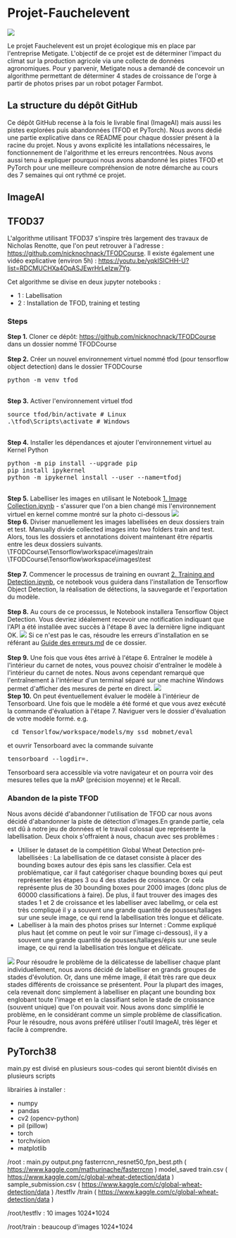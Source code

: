 # Projet-Fauchelevent

<img src="https://le-cdn.website-editor.net/22136137722b4fd9bef4eaa9defe6148/dms3rep/multi/opt/logo_farmbot_fauchelevent-596w.png">

Le projet Fauchelevent est un projet écologique mis en place par l'entreprise Metigate. L'objectif de ce projet est de déterminer l'impact du climat sur la production agricole via une collecte de données agronomiques. Pour y parvenir, Metigate nous a demandé de concevoir un algorithme permettant de déterminer 4 stades de croissance de l'orge à partir de photos prises par un robot potager Farmbot.

## La structure du dépôt GitHub

Ce dépôt GitHub recense à la fois le livrable final (ImageAI) mais aussi les pistes explorées puis abandonnées (TFOD et PyTorch). Nous avons dédié une partie explicative dans ce README pour chaque dossier présent à la racine du projet. Nous y avons explicité les intallations nécessaires, le fonctionnement de l'algorithme et les erreurs rencontrées. Nous avons aussi tenu à expliquer pourquoi nous avons abandonné les pistes TFOD et PyTorch pour une meilleure compréhension de notre démarche au cours des 7 semaines qui ont rythmé ce projet.

## ImageAI
## TFOD37

L'algorithme utilisant TFOD37 s'inspire très largement des travaux de Nicholas Renotte, que l'on peut retrouver à l'adresse : https://github.com/nicknochnack/TFODCourse. Il existe également une vidéo explicative (environ 5h) : https://youtu.be/yqkISICHH-U?list=RDCMUCHXa4OpASJEwrHrLeIzw7Yg.

Cet algorithme se divise en deux jupyter notebooks :
- 1 : Labellisation
- 2 : Installation de TFOD, training et testing

### Steps

<b>Step 1.</b> Cloner ce dépôt: https://github.com/nicknochnack/TFODCourse dans un dossier nommé TFODCourse
<br/><br/>
<b>Step 2.</b> Créer un nouvel environnement virtuel nommé tfod (pour tensorflow object detection) dans le dossier TFODCourse
<pre>
python -m venv tfod
</pre> 
<br/>
<b>Step 3.</b> Activer l'environnement virtuel tfod
<pre>
source tfod/bin/activate # Linux
.\tfod\Scripts\activate # Windows 
</pre>
<br/>
<b>Step 4.</b> Installer les dépendances et ajouter l'environnement virtuel au Kernel Python
<pre>
python -m pip install --upgrade pip
pip install ipykernel
python -m ipykernel install --user --name=tfodj
</pre>
<br/>
<b>Step 5.</b> Labelliser les images en utilisant le Notebook <a href="https://github.com/Tijoxa/Projet-Fauchelevent/blob/main/TFOD37/1.%20Image%20Collection.ipynb">1. Image Collection.ipynb</a> - s'assurer que l'on a bien changé mis l'environnement virtuel en kernel comme montré sur la photo ci-dessous
<img src="https://i.imgur.com/8yac6Xl.png"> 
<br/>
<b>Step 6.</b> Diviser manuellement les images labellisées en deux dossiers train et test. Manually divide collected images into two folders train and test. Alors, tous les dossiers et annotations doivent maintenant être répartis entre les deux dossiers suivants. <br/>
\TFODCourse\Tensorflow\workspace\images\train<br />
\TFODCourse\Tensorflow\workspace\images\test
<br/><br/>
<b>Step 7.</b> Commencer le processus de training en ouvrant <a href="https://github.com/Tijoxa/Projet-Fauchelevent/blob/main/TFOD37/2.%20Training%20and%20Detection.ipynb">2. Training and Detection.ipynb</a>, ce notebook vous guidera dans l'installation de Tensorflow Object Detection, la réalisation de détections, la sauvegarde et l'exportation du modèle. 
<br /><br/>
<b>Step 8.</b> Au cours de ce processus, le Notebook installera Tensorflow Object Detection. Vous devriez idéalement recevoir une notification indiquant que l'API a été installée avec succès à l'étape 8 avec la dernière ligne indiquant OK.  
<img src="https://i.imgur.com/FSQFo16.png">
Si ce n'est pas le cas, résoudre les erreurs d'installation en se référant au <a href="https://github.com/Tijoxa/Projet-Fauchelevent/blob/main/TFOD37/Error%20Guide.md">Guide des erreurs.md</a> de ce dossier.
<br /> <br/>
<b>Step 9.</b> Une fois que vous êtes arrivé à l'étape 6. Entraîner le modèle à l'intérieur du carnet de notes, vous pouvez choisir d'entraîner le modèle à l'intérieur du carnet de notes. Nous avons cependant remarqué que l'entraînement à l'intérieur d'un terminal séparé sur une machine Windows permet d'afficher des mesures de perte en direct. 
<img src="https://i.imgur.com/K0wLO57.png"> 
<br />
<b>Step 10.</b> On peut éventuellement évaluer le modèle à l'intérieur de Tensorboard. Une fois que le modèle a été formé et que vous avez exécuté la commande d'évaluation à l'étape 7. Naviguer vers le dossier d'évaluation de votre modèle formé. e.g. 
<pre> cd Tensorlfow/workspace/models/my_ssd_mobnet/eval</pre> 
et ouvrir Tensorboard avec la commande suivante
<pre>tensorboard --logdir=. </pre>
Tensorboard sera accessible via votre navigateur et on pourra voir des mesures telles que la mAP (précision moyenne) et le Recall.
<br />

### Abandon de la piste TFOD

Nous avons décidé d'abandonner l'utilisation de TFOD car nous avons décidé d'abandonner la piste de détection d'images.En grande partie, cela est dû à notre jeu de données et le travail colossal que représente la labellisation.
Deux choix s'offraient à nous, chacun avec ses problèmes :
- Utiliser le dataset de la compétition Global Wheat Detection pré-labellisées : La labellisation de ce dataset consiste à placer des bounding boxes autour des épis sans les classifier. Cela est problématique, car il faut catégoriser chaque bounding boxes qui peut représenter les étapes 3 ou 4 des stades de croissance. Or cela représente plus de 30 bounding boxes pour 2000 images (donc plus de 60000 classifications à faire). De plus, il faut trouver des images des stades 1 et 2 de croissance et les labelliser avec labelImg, or cela est très compliqué il y a souvent une grande quantité de pousses/tallages sur une seule image, ce qui rend la labellisation très longue et délicate.
- Labelliser à la main des photos prises sur Internet : Comme expliqué plus haut (et comme on peut le voir sur l'image ci-dessous), il y a souvent une grande quantité de pousses/tallages/épis sur une seule image, ce qui rend la labellisation très longue et délicate.
<img src="https://agriculture.gouv.fr/sites/minagri/files/styles/affichage_pleine-page_790x435/public/epis_de_ble.jpg?itok=CvMknqge"> 
Pour résoudre le problème de la délicatesse de labelliser chaque plant individuellement, nous avons décidé de labelliser en grands groupes de stades d'évolution. Or, dans une même image, il était très rare que deux stades différents de croissance se présentent. Pour la plupart des images, cela revenait donc simplement à labelliser en plaçant une bounding box englobant toute l'image et en la classifiant selon le stade de croissance (souvent unique) que l'on pouvait voir. Nous avons donc simplifié le problème, en le considérant comme un simple problème de classification. Pour le résoudre, nous avons préféré utiliser l'outil ImageAI, très léger et facile à comprendre.

## PyTorch38

main.py est divisé en plusieurs sous-codes qui seront bientôt divisés en plusieurs scripts

librairies à installer :
- numpy
- pandas
- cv2 (opencv-python)
- pil (pillow)
- torch
- torchvision
- matplotlib

/root :
main.py
output.png
fasterrcnn_resnet50_fpn_best.pth   ( https://www.kaggle.com/mathurinache/fasterrcnn )
model_saved
train.csv   ( https://www.kaggle.com/c/global-wheat-detection/data )
sample_submission.csv   ( https://www.kaggle.com/c/global-wheat-detection/data )
/testflv
/train   ( https://www.kaggle.com/c/global-wheat-detection/data )

/root/testflv :
10 images 1024*1024

/root/train :
beaucoup d'images 1024*1024
